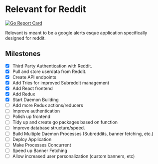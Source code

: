 
# Relevant for Reddit
[![Go Report Card](https://goreportcard.com/badge/github.com/ablades/relevantreddit)](https://goreportcard.com/report/github.com/ablades/relevantreddit)

Relevant is meant to be a google alerts esque application specifically designed for reddit.



## Milestones
- [x] Third Party Authentication with Reddit.
- [x] Pull and store userdata from Reddit.
- [x] Create API endpoints
- [x] Add Tries for improved Subreddit management
- [x] Add React frontend
- [x] Add Redux
- [x] Start Daemon Building
- [ ] Add more Redux actions/reducers
- [ ] Improve authentication
- [ ] Polish up frontend
- [ ] Tidy up and create go packages based on function
- [ ] Improve database structure/speed.
- [ ] Build Multiple Daemon Processes (Subreddits, banner fetching, etc.)
- [ ] Deploy Application
- [ ] Make Processes Concurrent
- [ ] Speed up Banner Fetching
- [ ] Allow increased user personalization (custom banners, etc)